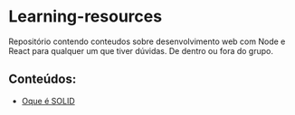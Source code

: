 # Learning-resources
Repositório contendo conteudos sobre desenvolvimento web com Node e React para qualquer um que tiver dúvidas. De dentro ou fora do grupo.

## Conteúdos:

- [Oque é SOLID]()
